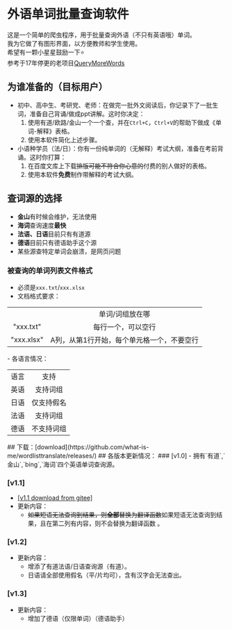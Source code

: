 # 外语单词批量查询软件

这是一个简单的爬虫程序，用于批量查询外语（不只有英语哦）单词。<br>
我为它做了有图形界面，以方便教师和学生使用。<br>
希望有一颗小星星鼓励一下⭐<br>
参考于17年停更的老项目[QueryMoreWords](https://github.com/ztjryg4/QueryMoreWords)

## **为谁准备的**（目标用户）

- 初中、高中生、考研党、老师：在做完一批外文阅读后，你记录下了一批生词，准备自己背诵/做成ppt讲解。这时你决定：
  1. 使用有道/欧路/金山一个一个查，并在`Ctrl+C`，`Ctrl+V`的帮助下做成《单词-解释》表格。
  2. 使用本软件简化上述步骤。
- 小语种学员（法/日）：你有一份纯单词的（无解释）考试大纲，准备在考前背诵。这时你打算：
  1. 在百度文库上下载~~排版可能不符合你心意的~~付费的别人做好的表格。
  2. 使用本软件**免费**制作带解释的考试大纲。

## **查词源的选择**

- **金山**有时候会维护，无法使用
- **海词**查询速度**最快**
- **法语、日语**目前只有有道源
- **德语**目前只有德语助手这个源
- 某些源查特定单词会崩溃，是网页问题

### **被查询的单词列表文件格式**

- 必须是`xxx.txt`/`xxx.xlsx`
- 文档格式要求：<br>
<table>
    <tr>
      <td style='text-align:center;' >&nbsp;</td>
      <td style='text-align:center;' >单词/词组放在哪</td>
    </tr>
    <tr>
      <td style='text-align:center;' >"xxx.txt"</td>
      <td style='text-align:center;' >每行一个，可以空行</td>
    </tr>
    <tr>
      <td style='text-align:center;' >"xxx.xlsx"</td>
      <td style='text-align:center;' >A列，从第1行开始，每个单元格一个，不要空行</td>
    </tr>
  </table>
- 各语言情况：<br>
<table>
    <tr>
      <td style='text-align:center;' >语言</td>
      <td style='text-align:center;' >支持</td>
    </tr>
    <tr>
      <td style='text-align:center;' >英语</td>
      <td style='text-align:center;' >支持词组</td>
    </tr>
    <tr>
      <td style='text-align:center;' >日语</td>
      <td style='text-align:center;' >仅支持假名</td>
    </tr>
    <tr>
      <td style='text-align:center;' >法语</td>
      <td style='text-align:center;' >支持词组</td>
    </tr>
    <tr>
      <td style='text-align:center;' >德语</td>
      <td style='text-align:center;' >不支持词组</td>
    </tr>
</table>
## 下载：[download](https://github.com/what-is-me/wordlisttranslate/releases/)
## 各版本更新情况：
### [v1.0]
- 拥有`有道`,`金山`,`bing`,`海词`四个英语单词查询源。

### [v1.1]
- [[v1.1 download from gitee]](https://gitee.com/whatisme/wordlisttranslate/releases/v1.1)
- 更新内容：
  - ~~如果短语无法查询到结果，则**全部**替换为翻译函数~~如果短语无法查询到结果，且在第二列有内容，则不会替换为翻译函数 。

### [v1.2]
- 更新内容：
  - 增添了有道法语/日语查询源（有道）。
  - 日语请全部使用假名（平/片均可），含有汉字会无法查出。

### [v1.3]
- 更新内容：
  - 增加了德语（仅限单词）（德语助手）
